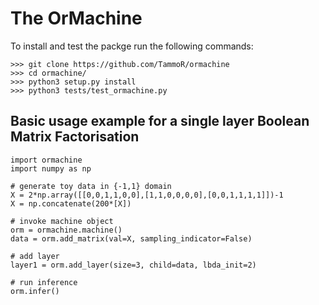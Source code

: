 # The OrMachine

To install and test the packge run the following commands:
```
>>> git clone https://github.com/TammoR/ormachine
>>> cd ormachine/
>>> python3 setup.py install
>>> python3 tests/test_ormachine.py
```

## Basic usage example for a single layer Boolean Matrix Factorisation
```
import ormachine
import numpy as np

# generate toy data in {-1,1} domain
X = 2*np.array([[0,0,1,1,0,0],[1,1,0,0,0,0],[0,0,1,1,1,1]])-1
X = np.concatenate(200*[X])

# invoke machine object
orm = ormachine.machine()
data = orm.add_matrix(val=X, sampling_indicator=False)

# add layer 
layer1 = orm.add_layer(size=3, child=data, lbda_init=2)

# run inference
orm.infer()
```
